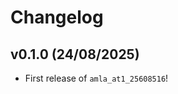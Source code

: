# Changelog

<!--next-version-placeholder-->

## v0.1.0 (24/08/2025)

- First release of `amla_at1_25608516`!